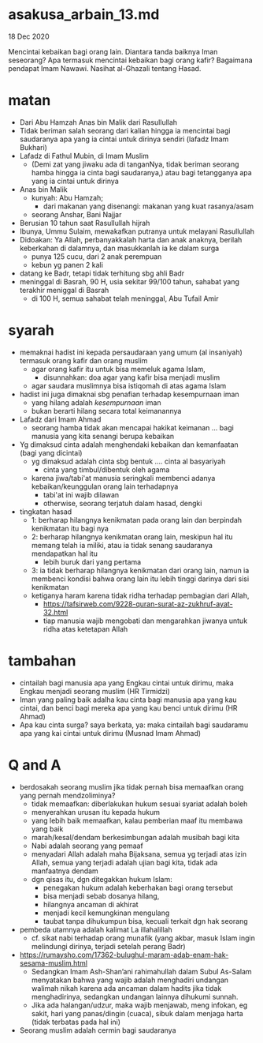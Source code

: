 # asakusa_arbain_13.md
18 Dec 2020

Mencintai kebaikan bagi orang lain.
Diantara tanda baiknya Iman seseorang?
Apa termasuk mencintai kebaikan bagi orang kafir? Bagaimana pendapat Imam Nawawi.
Nasihat al-Ghazali tentang Hasad.

# matan
* Dari Abu Hamzah Anas bin Malik dari Rasullullah
* Tidak beriman salah seorang dari kalian hingga ia mencintai bagi saudaranya apa yang ia cintai
  untuk dirinya sendiri (lafadz Imam Bukhari)
* Lafadz di Fathul Mubin, di Imam Muslim
  * (Demi zat yang jiwaku ada di tanganNya, tidak beriman seorang hamba hingga ia cinta bagi saudaranya,)
  atau bagi tetangganya apa yang ia cintai untuk dirinya
* Anas bin Malik
  * kunyah: Abu Hamzah;
    * dari makanan yang disenangi: makanan yang kuat rasanya/asam
  * seorang Anshar, Bani Najjar
* Berusian 10 tahun saat Rasullullah hijrah
* Ibunya, Ummu Sulaim, mewakafkan putranya untuk melayani Rasullullah 
* Didoakan: Ya Allah, perbanyakkalah harta dan anak anaknya, berilah keberkahan di dalamnya,
  dan masukkanlah ia ke dalam surga
  * punya 125 cucu, dari 2 anak perempuan
  * kebun yg panen 2 kali
* datang ke Badr, tetapi tidak terhitung sbg ahli Badr
* meninggal di Basrah, 90 H, usia sekitar 99/100 tahun, sahabat yang terakhir meniggal di Basrah
  * di 100 H, semua sahabat telah meninggal, Abu Tufail Amir 

# syarah
* memaknai hadist ini kepada persaudaraan yang umum (al insaniyah) termasuk orang kafir dan orang muslim
  * agar orang kafir itu untuk bisa memeluk agama Islam,
    * disunnahkan: doa agar yang kafir bisa menjadi muslim
  * agar saudara muslimnya bisa istiqomah di atas agama Islam
* hadist ini juga dimaknai sbg penafian terhadap kesempurnaan iman
  * yang hilang adalah *kesempurnaan* iman
  * bukan berarti hilang secara total keimanannya
* Lafadz dari Imam Ahmad
  * seorang hamba tidak akan mencapai hakikat keimanan ... bagi manusia yang 
    kita senangi berupa kebaikan
* Yg dimaksud cinta adalah menghendaki kebaikan dan kemanfaatan (bagi yang dicintai)
  * yg dimaksud adalah cinta sbg bentuk .... cinta al basyariyah
    * cinta yang timbul/dibentuk oleh agama
  * karena jiwa/tabi'at manusia seringkali membenci adanya kebaikan/keunggulan orang lain terhadapnya
    * tabi'at ini wajib dilawan
    * otherwise, seorang terjatuh dalam hasad, dengki
* tingkatan hasad
  * 1: berharap hilangnya kenikmatan pada orang lain dan berpindah kenikmatan itu bagi nya
  * 2: berharap hilangnya kenikmatan orang lain, meskipun hal itu memang telah ia miliki,
    atau ia tidak senang saudaranya mendapatkan hal itu
    * lebih buruk dari yang pertama
  * 3: ia tidak berharap hilangnya kenikmatan dari orang lain, namun ia membenci kondisi bahwa 
    orang lain itu lebih tinggi darinya dari sisi kenikmatan
  * ketiganya haram karena tidak ridha terhadap pembagian dari Allah, 
    * https://tafsirweb.com/9228-quran-surat-az-zukhruf-ayat-32.html
    * tiap manusia wajib mengobati dan mengarahkan jiwanya untuk ridha atas ketetapan Allah

# tambahan
* cintailah bagi manusia apa yang Engkau cintai untuk dirimu, 
  maka Engkau menjadi seorang muslim (HR Tirmidzi)
* Iman yang paling baik adalha kau cinta bagi manusia apa yang kau cintai,
  dan benci bagi mereka apa yang kau benci untuk dirimu (HR Ahmad)
* Apa kau cinta surga? saya berkata, ya: maka cintailah bagi saudaramu apa yang kai cintai 
  untuk dirimu (Musnad Imam Ahmad)

# Q and A
* berdosakah seorang muslim jika tidak pernah bisa memaafkan orang yang pernah mendzoliminya? 
  * tidak memaafkan: diberlakukan hukum sesuai syariat adalah boleh
  * menyerahkan urusan itu kepada hukum
  * yang lebih baik memaafkan, kalau pemberian maaf itu membawa yang baik
  * marah/kesal/dendam berkesimbungan adalah musibah bagi kita
  * Nabi adalah seorang yang pemaaf
  * menyadari Allah adalah maha Bijaksana, semua yg terjadi atas izin Allah,
    semua yang terjadi adalah ujian bagi kita, 
    tidak ada manfaatnya dendam
  * dgn qisas itu, dgn ditegakkan hukum Islam:
    * penegakan hukum adalah keberhakan bagi orang tersebut
    * bisa menjadi sebab dosanya hilang, 
    * hilangnya ancaman di akhirat
    * menjadi kecil kemungkinan mengulang
    * taubat tanpa dihukumpun bisa, kecuali terkait dgn hak seorang
 * pembeda utamnya adalah kalimat La illahalillah
   * cf. sikat nabi terhadap orang munafik 
     (yang akbar, masuk Islam ingin melindungi dirinya, terjadi setelah perang Badr)
 * https://rumaysho.com/17362-bulughul-maram-adab-enam-hak-sesama-muslim.html
   * Sedangkan Imam Ash-Shan’ani rahimahullah dalam Subul As-Salam menyatakan bahwa yang wajib adalah menghadiri undangan walimah nikah karena ada ancaman dalam hadits jika tidak menghadirinya, sedangkan undangan lainnya dihukumi sunnah.
   * Jika ada halangan/udzur, maka wajib menjawab, meng infokan, 
     eg sakit, hari yang panas/dingin (cuaca), sibuk dalam menjaga harta (tidak terbatas pada hal ini)
* Seorang muslim adalah cermin bagi saudaranya

